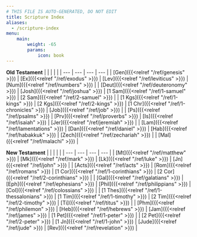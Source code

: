 ```yaml
---
# THIS FILE IS AUTO-GENERATED, DO NOT EDIT
title: Scripture Index
aliases:
  - /scripture-index
menu:
    main:
        weight: -65
        params:
            icon: book
---
```


**Old Testament**
|  |  |  |  |
| --- | --- | --- | --- |
| [Gen]({{<relref "/ref/genesis" >}}) | [Ex]({{<relref "/ref/exodus" >}}) | [Lev]({{<relref "/ref/leviticus" >}}) | [Num]({{<relref "/ref/numbers" >}}) |
| [Deut]({{<relref "/ref/deuteronomy" >}}) | [Josh]({{<relref "/ref/joshua" >}}) | [1 Sam]({{<relref "/ref/1-samuel" >}}) | [2 Sam]({{<relref "/ref/2-samuel" >}}) |
| [1 Kgs]({{<relref "/ref/1-kings" >}}) | [2 Kgs]({{<relref "/ref/2-kings" >}}) | [1 Chr]({{<relref "/ref/1-chronicles" >}}) | [Job]({{<relref "/ref/job" >}}) |
| [Ps]({{<relref "/ref/psalms" >}}) | [Prv]({{<relref "/ref/proverbs" >}}) | [Is]({{<relref "/ref/isaiah" >}}) | [Jer]({{<relref "/ref/jeremiah" >}}) |
| [Lam]({{<relref "/ref/lamentations" >}}) | [Dan]({{<relref "/ref/daniel" >}}) | [Hab]({{<relref "/ref/habakkuk" >}}) | [Zech]({{<relref "/ref/zechariah" >}}) |
| [Mal]({{<relref "/ref/malachi" >}}) |

**New Testament**
|  |  |  |  |
| --- | --- | --- | --- |
| [Mt]({{<relref "/ref/matthew" >}}) | [Mk]({{<relref "/ref/mark" >}}) | [Lk]({{<relref "/ref/luke" >}}) | [Jn]({{<relref "/ref/john" >}}) |
| [Acts]({{<relref "/ref/acts" >}}) | [Rom]({{<relref "/ref/romans" >}}) | [1 Cor]({{<relref "/ref/1-corinthians" >}}) | [2 Cor]({{<relref "/ref/2-corinthians" >}}) |
| [Gal]({{<relref "/ref/galatians" >}}) | [Eph]({{<relref "/ref/ephesians" >}}) | [Phil]({{<relref "/ref/philippians" >}}) | [Col]({{<relref "/ref/colossians" >}}) |
| [1 Thes]({{<relref "/ref/1-thessalonians" >}}) | [1 Tim]({{<relref "/ref/1-timothy" >}}) | [2 Tim]({{<relref "/ref/2-timothy" >}}) | [Ti]({{<relref "/ref/titus" >}}) |
| [Phm]({{<relref "/ref/philemon" >}}) | [Heb]({{<relref "/ref/hebrews" >}}) | [Jam]({{<relref "/ref/james" >}}) | [1 Pet]({{<relref "/ref/1-peter" >}}) |
| [2 Pet]({{<relref "/ref/2-peter" >}}) | [1 Jn]({{<relref "/ref/1-john" >}}) | [Jude]({{<relref "/ref/jude" >}}) | [Rev]({{<relref "/ref/revelation" >}}) |

